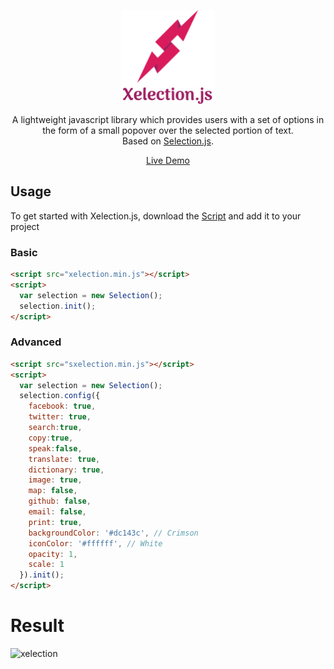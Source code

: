 <p align="center">
  <a href="https://regorxxx.github.io/Xelection-js"><img alt="XelectionJS" src="./logo.png" width="150px"></a>
</p>
<p align="center">
  A lightweight javascript library which provides users with a set of options in the form of a small popover over the selected portion of text.
  <br>
  Based on <a href="https://github.com/prateekkalra/Selection-js" target="_"></i>Selection.js</a>.
</p>  

 <p align="center">
  <a href="https://regorxxx.github.io/Xelection-js" target="_">Live Demo</a>
</p>

## Usage

To get started with Xelection.js, download the [Script](https://raw.githubusercontent.com/regorxxx/Xelection-js/master/xelection.min.js) and add it to your project


### Basic

```html
<script src="xelection.min.js"></script>
<script>
  var selection = new Selection();
  selection.init();
</script>
```

### Advanced

```html
<script src="sxelection.min.js"></script>
<script>
  var selection = new Selection();
  selection.config({
    facebook: true,
    twitter: true,
    search:true,
    copy:true,
    speak:false,
    translate: true,
    dictionary: true,
    image: true,
    map: false,
    github: false,
    email: false,
    print: true,
    backgroundColor: '#dc143c', // Crimson
    iconColor: '#ffffff', // White
    opacity: 1,
    scale: 1
  }).init();
</script>
```

# Result

![xelection](https://user-images.githubusercontent.com/83307074/174141344-6af77e12-085b-4f1f-a68d-d7a932cec0db.gif)
